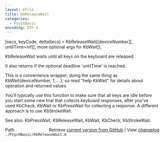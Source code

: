 ```yaml
---
layout: mfile
title: KbReleaseWait
categories:
  - PsychBasic
encoding: UTF-8
---
```


[secs, keyCode, deltaSecs] = KbReleaseWait([deviceNumber][, untilTime=inf][, more optional args for KbWait]);

KbReleaseWait waits until all keys on the keyboard are released.

It also returns if the optional deadline 'untilTime' is reached.

This is a convenience wrapper, doing the same thing as
KbWait(deviceNumber, 1, ...); so read "help KbWait" for details about
operation and returned values.

You'll typically use this function to make sure that all keys are idle
before you start some new trial that collects keyboard responses, after
you've used KbCheck, KbWait or KbPressWait for collecting a response. A
different approach is to use KbStrokeWait.

See also: KbPressWait, KbReleaseWait, KbWait, KbCheck, KbStrokeWait.


<div class="code_header" style="text-align:right;">
  <span style="float:left;">Path&nbsp;&nbsp;</span> <span class="counter">Retrieve <a href=
  "https://raw.github.com/Psychtoolbox-3/Psychtoolbox-3/beta/./PsychBasic/KbReleaseWait.m">current version from GitHub</a> | View <a href=
  "https://github.com/Psychtoolbox-3/Psychtoolbox-3/commits/beta/./PsychBasic/KbReleaseWait.m">changelog</a></span>
</div>
<div class="code">
  <code>./PsychBasic/KbReleaseWait.m</code>
</div>
